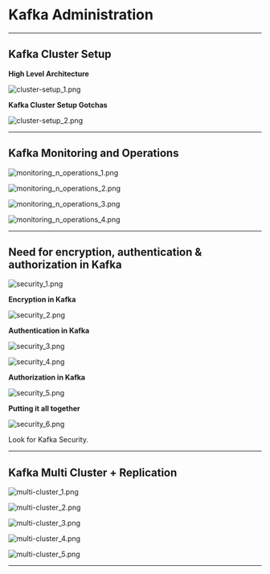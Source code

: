 # Kafka Administration
---

## Kafka Cluster Setup

**High Level Architecture**

![cluster-setup_1.png](./images/cluster-setup_1.png)

**Kafka Cluster Setup Gotchas**

![cluster-setup_2.png](./images/cluster-setup_2.png)

---

## Kafka Monitoring and Operations

![monitoring_n_operations_1.png](./images/monitoring_n_operations_1.png)

![monitoring_n_operations_2.png](./images/monitoring_n_operations_2.png)

![monitoring_n_operations_3.png](./images/monitoring_n_operations_3.png)

![monitoring_n_operations_4.png](./images/monitoring_n_operations_4.png)

---

## Need for encryption, authentication & authorization in Kafka

![security_1.png](./images/security_1.png)

**Encryption in Kafka**

![security_2.png](./images/security_2.png)

**Authentication in Kafka**

![security_3.png](./images/security_3.png)

![security_4.png](./images/security_4.png)

**Authorization in Kafka**

![security_5.png](./images/security_5.png)

**Putting it all together**

![security_6.png](./images/security_6.png)

Look for Kafka Security.

---

## Kafka Multi Cluster + Replication

![multi-cluster_1.png](./images/multi-cluster_1.png)

![multi-cluster_2.png](./images/multi-cluster_2.png)

![multi-cluster_3.png](./images/multi-cluster_3.png)

![multi-cluster_4.png](./images/multi-cluster_4.png)

![multi-cluster_5.png](./images/multi-cluster_5.png)



---
